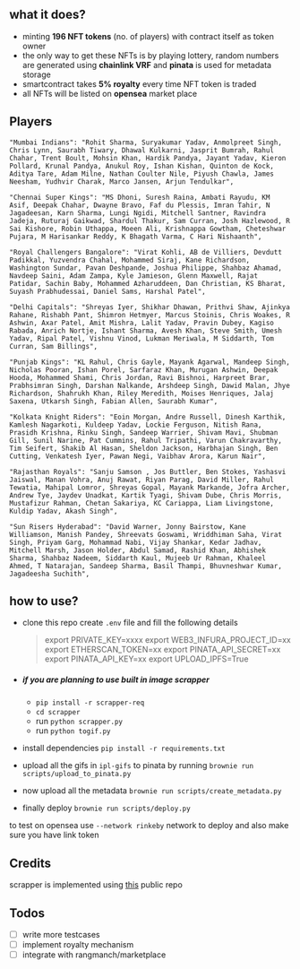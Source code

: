 
## what it does?
- minting **196 NFT tokens** (no. of players) with contract itself as token owner
- the only way to get these NFTs is by playing lottery, random numbers are generated using **chainlink VRF** and **pinata** is used for metadata storage
- smartcontract takes **5% royalty** every time NFT token is traded
- all NFTs will be listed on **opensea** market place

## Players
```
"Mumbai Indians": "Rohit Sharma, Suryakumar Yadav, Anmolpreet Singh, Chris Lynn, Saurabh Tiwary, Dhawal Kulkarni, Jasprit Bumrah, Rahul Chahar, Trent Boult, Mohsin Khan, Hardik Pandya, Jayant Yadav, Kieron Pollard, Krunal Pandya, Anukul Roy, Ishan Kishan, Quinton de Kock, Aditya Tare, Adam Milne, Nathan Coulter Nile, Piyush Chawla, James Neesham, Yudhvir Charak, Marco Jansen, Arjun Tendulkar",

"Chennai Super Kings": "MS Dhoni, Suresh Raina, Ambati Rayudu, KM Asif, Deepak Chahar, Dwayne Bravo, Faf du Plessis, Imran Tahir, N Jagadeesan, Karn Sharma, Lungi Ngidi, Mitchell Santner, Ravindra Jadeja, Ruturaj Gaikwad, Shardul Thakur, Sam Curran, Josh Hazlewood, R Sai Kishore, Robin Uthappa, Moeen Ali, Krishnappa Gowtham, Cheteshwar Pujara, M Harisankar Reddy, K Bhagath Varma, C Hari Nishaanth",

"Royal Challengers Bangalore": "Virat Kohli, AB de Villiers, Devdutt Padikkal, Yuzvendra Chahal, Mohammed Siraj, Kane Richardson, Washington Sundar, Pavan Deshpande, Joshua Philippe, Shahbaz Ahamad, Navdeep Saini, Adam Zampa, Kyle Jamieson, Glenn Maxwell, Rajat Patidar, Sachin Baby, Mohammed Azharuddeen, Dan Christian, KS Bharat, Suyash Prabhudessai, Daniel Sams, Harshal Patel",

"Delhi Capitals": "Shreyas Iyer, Shikhar Dhawan, Prithvi Shaw, Ajinkya Rahane, Rishabh Pant, Shimron Hetmyer, Marcus Stoinis, Chris Woakes, R Ashwin, Axar Patel, Amit Mishra, Lalit Yadav, Pravin Dubey, Kagiso Rabada, Anrich Nortje, Ishant Sharma, Avesh Khan, Steve Smith, Umesh Yadav, Ripal Patel, Vishnu Vinod, Lukman Meriwala, M Siddarth, Tom Curran, Sam Billings",

"Punjab Kings": "KL Rahul, Chris Gayle, Mayank Agarwal, Mandeep Singh, Nicholas Pooran, Ishan Porel, Sarfaraz Khan, Murugan Ashwin, Deepak Hooda, Mohammed Shami, Chris Jordan, Ravi Bishnoi, Harpreet Brar, Prabhsimran Singh, Darshan Nalkande, Arshdeep Singh, Dawid Malan, Jhye Richardson, Shahrukh Khan, Riley Meredith, Moises Henriques, Jalaj Saxena, Utkarsh Singh, Fabian Allen, Saurabh Kumar",

"Kolkata Knight Riders": "Eoin Morgan, Andre Russell, Dinesh Karthik, Kamlesh Nagarkoti, Kuldeep Yadav, Lockie Ferguson, Nitish Rana, Prasidh Krishna, Rinku Singh, Sandeep Warrier, Shivam Mavi, Shubman Gill, Sunil Narine, Pat Cummins, Rahul Tripathi, Varun Chakravarthy, Tim Seifert, Shakib Al Hasan, Sheldon Jackson, Harbhajan Singh, Ben Cutting, Venkatesh Iyer, Pawan Negi, Vaibhav Arora, Karun Nair",

"Rajasthan Royals": "Sanju Samson , Jos Buttler, Ben Stokes, Yashasvi Jaiswal, Manan Vohra, Anuj Rawat, Riyan Parag, David Miller, Rahul Tewatia, Mahipal Lomror, Shreyas Gopal, Mayank Markande, Jofra Archer, Andrew Tye, Jaydev Unadkat, Kartik Tyagi, Shivam Dube, Chris Morris, Mustafizur Rahman, Chetan Sakariya, KC Cariappa, Liam Livingstone, Kuldip Yadav, Akash Singh",

"Sun Risers Hyderabad": "David Warner, Jonny Bairstow, Kane Williamson, Manish Pandey, Shreevats Goswami, Wriddhiman Saha, Virat Singh, Priyam Garg, Mohammad Nabi, Vijay Shankar, Kedar Jadhav, Mitchell Marsh, Jason Holder, Abdul Samad, Rashid Khan, Abhishek Sharma, Shahbaz Nadeem, Siddarth Kaul, Mujeeb Ur Rahman, Khaleel Ahmed, T Natarajan, Sandeep Sharma, Basil Thampi, Bhuvneshwar Kumar, Jagadeesha Suchith",

```

## how to use?
-   clone this repo
    create `.env` file and fill the following details
    >export PRIVATE_KEY=xxxx
    export WEB3_INFURA_PROJECT_ID=xx
    export ETHERSCAN_TOKEN=xx
    export PINATA_API_SECRET=xx
    export PINATA_API_KEY=xx
    export UPLOAD_IPFS=True

-   ##### if you are planning to use built in image scrapper
    -   `pip install -r scrapper-req`
    -   `cd scrapper` 
    -   run `python scrapper.py`
    -   run `python togif.py`


-   install dependencies `pip install -r requirements.txt`
-   upload all the gifs in `ipl-gifs`  to pinata by running `brownie run scripts/upload_to_pinata.py`
-   now upload all the metadata `brownie run scripts/create_metadata.py`
-   finally deploy `brownie run scripts/deploy.py`

to test on opensea use  `--network rinkeby` network to deploy and also make sure you have link token



## Credits
scrapper is implemented using [this](https://github.com/ohyicong/Google-Image-Scraper) public repo


## Todos
- [ ] write more testcases
- [ ] implement royalty mechanism
- [ ] integrate with rangmanch/marketplace 
